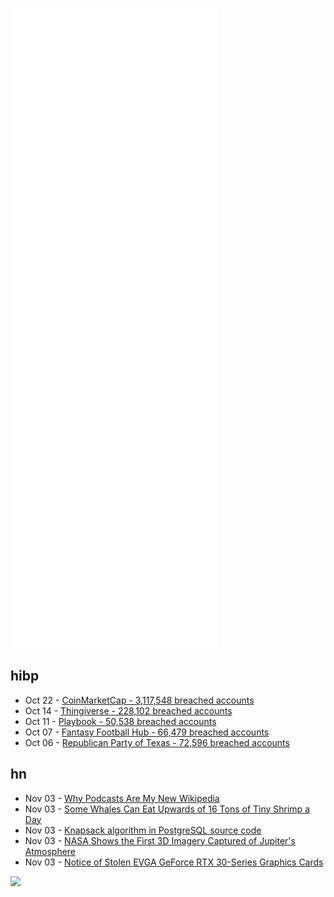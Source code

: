 ![Metrics](https://raw.githubusercontent.com/phixion/phixion/master/metrics.svg)

## hibp

<!--
for https://github.com/phixion/phixion/blob/main/.github/workflows/feeds.yml
-->
<!--START_SECTION:haveibeenpwnd-->
- Oct 22 - [CoinMarketCap - 3,117,548 breached accounts](https://haveibeenpwned.com/PwnedWebsites#CoinMarketCap)
- Oct 14 - [Thingiverse - 228,102 breached accounts](https://haveibeenpwned.com/PwnedWebsites#Thingiverse)
- Oct 11 - [Playbook - 50,538 breached accounts](https://haveibeenpwned.com/PwnedWebsites#Playbook)
- Oct 07 - [Fantasy Football Hub - 66,479 breached accounts](https://haveibeenpwned.com/PwnedWebsites#FantasyFootballHub)
- Oct 06 - [Republican Party of Texas - 72,596 breached accounts](https://haveibeenpwned.com/PwnedWebsites#RepublicanPartyOfTexas)
<!--END_SECTION:haveibeenpwnd-->

## hn

<!--
for https://github.com/phixion/phixion/blob/main/.github/workflows/feeds.yml
-->
<!--START_SECTION:hn-->
- Nov 03 - [Why Podcasts Are My New Wikipedia](https://www.listennotes.com/blog/why-podcasts-are-my-new-wikipedia-the-perfect-41/)
- Nov 03 - [Some Whales Can Eat Upwards of 16 Tons of Tiny Shrimp a Day](https://www.smithsonianmag.com/science-nature/some-whales-can-eat-upwards-of-16-tons-of-tiny-shrimp-a-day-180978987/)
- Nov 03 - [Knapsack algorithm in PostgreSQL source code](https://github.com/postgres/postgres/blob/master/src/backend/lib/knapsack.c)
- Nov 03 - [NASA Shows the First 3D Imagery Captured of Jupiter's Atmosphere](https://petapixel.com/2021/11/01/nasa-shows-the-first-3d-imagery-captured-of-jupiters-atmosphere/)
- Nov 03 - [Notice of Stolen EVGA GeForce RTX 30-Series Graphics Cards](https://forums.evga.com/Notice-of-Stolen-EVGA-GeForce-RTX-30Series-Graphics-Cards-m3490851.aspx)
<!--END_SECTION:hn-->

<!--
for https://yhype.me
-->
![](https://hit.yhype.me/github/profile?user_id=13013670)
